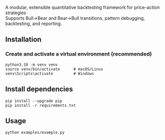 A modular, extensible quantitative backtesting framework for price-action strategies  
Supports Bull→Bear and Bear→Bull transitions, pattern debugging, backtesting, and reporting.

## Installation
### Create and activate a virtual environment (recommended)
```
python3.10 -m venv venv
source venv/bin/activate      # macOS/Linux
venv\Scripts\activate         # Windows
```
## Install dependencies
```
pip install --upgrade pip
pip install -r requirements.txt
```

## Usage
```
python examples/example.py
```
